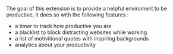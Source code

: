 
<p>
The goal of this extension is to provide a helpful enviroment to be productive, it does so with the following features :
</p>

<ul>
<li> a timer to track how productive you are</li>
<li> a blacklist to block distracting websites while working </li>
<li> a list of motivitional quotes with inspiring backgrounds</li>
<li>analytics about your productivity</li>
</ul>


